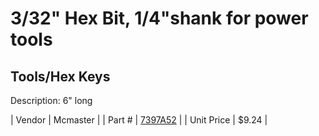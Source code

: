# 3/32" Hex Bit, 1/4"shank for power tools
## Tools/Hex Keys
Description: 	6" long 

| Vendor | Mcmaster | 
| Part # | [7397A52](http://www.mcmaster.com/) | 
| Unit Price | $9.24 | 

